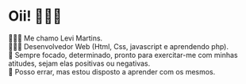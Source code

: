 # Oii! 👋🏻😁

🙋🏻‍♂️ Me chamo Levi Martins. <br>
👨🏻‍💻 Desenvolvedor Web (Html, Css, javascript e aprendendo php). <br>
👀 Sempre focado, determinado, pronto para exercitar-me com minhas atitudes, sejam elas positivas ou negativas. <br>
📖 Posso errar, mas estou disposto a aprender com os mesmos. <br>
